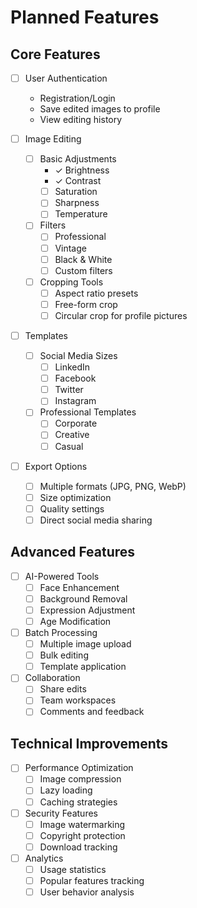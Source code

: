 # Planned Features

## Core Features
- [ ] User Authentication
  - Registration/Login
  - Save edited images to profile
  - View editing history

- [ ] Image Editing
  - [ ] Basic Adjustments
    - ✓ Brightness
    - ✓ Contrast
    - [ ] Saturation
    - [ ] Sharpness
    - [ ] Temperature
  - [ ] Filters
    - [ ] Professional
    - [ ] Vintage
    - [ ] Black & White
    - [ ] Custom filters
  - [ ] Cropping Tools
    - [ ] Aspect ratio presets
    - [ ] Free-form crop
    - [ ] Circular crop for profile pictures

- [ ] Templates
  - [ ] Social Media Sizes
    - [ ] LinkedIn
    - [ ] Facebook
    - [ ] Twitter
    - [ ] Instagram
  - [ ] Professional Templates
    - [ ] Corporate
    - [ ] Creative
    - [ ] Casual

- [ ] Export Options
  - [ ] Multiple formats (JPG, PNG, WebP)
  - [ ] Size optimization
  - [ ] Quality settings
  - [ ] Direct social media sharing

## Advanced Features
- [ ] AI-Powered Tools
  - [ ] Face Enhancement
  - [ ] Background Removal
  - [ ] Expression Adjustment
  - [ ] Age Modification

- [ ] Batch Processing
  - [ ] Multiple image upload
  - [ ] Bulk editing
  - [ ] Template application

- [ ] Collaboration
  - [ ] Share edits
  - [ ] Team workspaces
  - [ ] Comments and feedback

## Technical Improvements
- [ ] Performance Optimization
  - [ ] Image compression
  - [ ] Lazy loading
  - [ ] Caching strategies

- [ ] Security Features
  - [ ] Image watermarking
  - [ ] Copyright protection
  - [ ] Download tracking

- [ ] Analytics
  - [ ] Usage statistics
  - [ ] Popular features tracking
  - [ ] User behavior analysis 